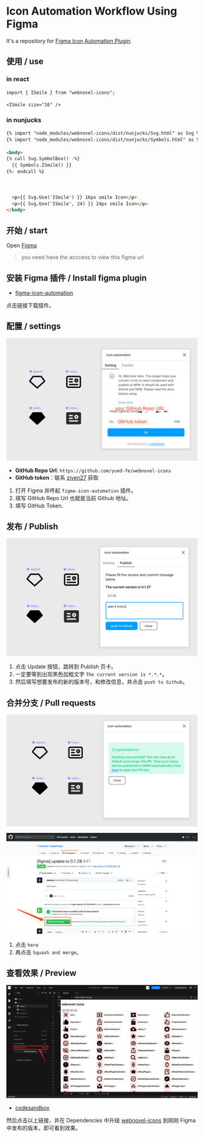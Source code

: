 # Icon Automation Workflow Using Figma

It's a repository for [Figma Icon Automation Plugin](https://github.com/leadream/figma-icon-automation).


## 使用 / use


### in react 

```JSX
import { ISmile } from "webnovel-icons";

<ISmile size="16" />
```

### in nunjucks

```HTML
{% import "node_modules/webnovel-icons/dist/nunjucks/Svg.html" as Svg %}
{% import "node_modules/webnovel-icons/dist/nunjucks/Symbols.html" as Symbols %}

<body>
{% call Svg.SymbolBox() -%}
  {{ Symbols.ISmile() }}
{%- endcall %}


  
  <p>{{ Svg.Use('ISmile') }} 16px smile Icon</p>
  <p>{{ Svg.Use('ISmile', 24) }} 24px smile Icon</p>
</body>
```


## 开始 / start

Open [Figma](https://www.figma.com/file/9xxUNiOfI21DvnVlyfX3aE/%E3%80%90Webnovel%E3%80%91Assets-%2F-Icon?node-id=5%3A0)

> you need have the acccess to view this figma url

## 安装 Figma 插件 / Install figma plugin

- [figma-icon-automation](https://www.figma.com/community/plugin/739395588962138807/figma-icon-automation)

点击链接下载插件。

## 配置 / settings 

![填写token](./imgs/plugin-settings.png)

- **GitHub Repo Url**: `https://github.com/yued-fe/webnovel-icons`
- **GitHub token**：联系 [ziven27](https://github.com/ziven27) 获取

1. 打开 Figma 并呼起 `figma-icon-automation` 插件。
2. 填写 GitHub Repo Url 也就是当前 Github 地址。
3. 填写 GitHub Token.

## 发布 / Publish

![发布](./imgs/plugin-publish.png)

1. 点击 Update 按钮，跳转到 Publish 页卡。
2. 一定要等到出现黑色加粗文字 `The current version is *.*.*`。
3. 然后填写想要发布的新的版本号，和修改信息，并点击 `push to Github`。

## 合并分支 / Pull requests

![Pull requests](./imgs/plugin-published-successfully.png)

![Pr](./imgs/merge-pr.png)

1. 点击 `here` 
2. 再点击 `Squash and merge`。


## 查看效果 / Preview

![preview](./imgs/preview.png)

- [codesandbox](https://codesandbox.io/s/webnovel-icons-3kqbh)

然后点击以上链接，并在 Dependencies 中升级 [webnovel-icons](https://www.npmjs.com/package/webnovel-icons) 到刚刚 Figma 中发布的版本，即可看到效果。

